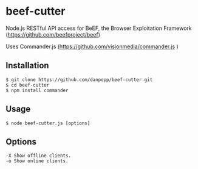beef-cutter
===========

Node.js RESTful API access for BeEF, the Browser Exploitation Framework (https://github.com/beefproject/beef)

Uses Commander.js (https://github.com/visionmedia/commander.js )

## Installation
    $ git clone https://github.com/danpopp/beef-cutter.git
    $ cd beef-cutter
    $ npm install commander
    
## Usage
    $ node beef-cutter.js [options] 
    
## Options
    -X Show offline clients.
    -o Show online clients.
  

